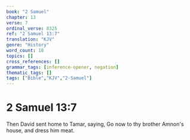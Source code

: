 ```yaml
---
book: "2 Samuel"
chapter: 13
verse: 7
ordinal_verse: 8325
ref: "2 Samuel 13:7"
translation: "KJV"
genre: "History"
word_count: 18
topics: []
cross_references: []
grammar_tags: [inference-opener, negation]
thematic_tags: []
tags: ["Bible","KJV","2-Samuel"]
---
```


# 2 Samuel 13:7

Then David sent home to Tamar, saying, Go now to thy brother Amnon's house, and dress him meat.
